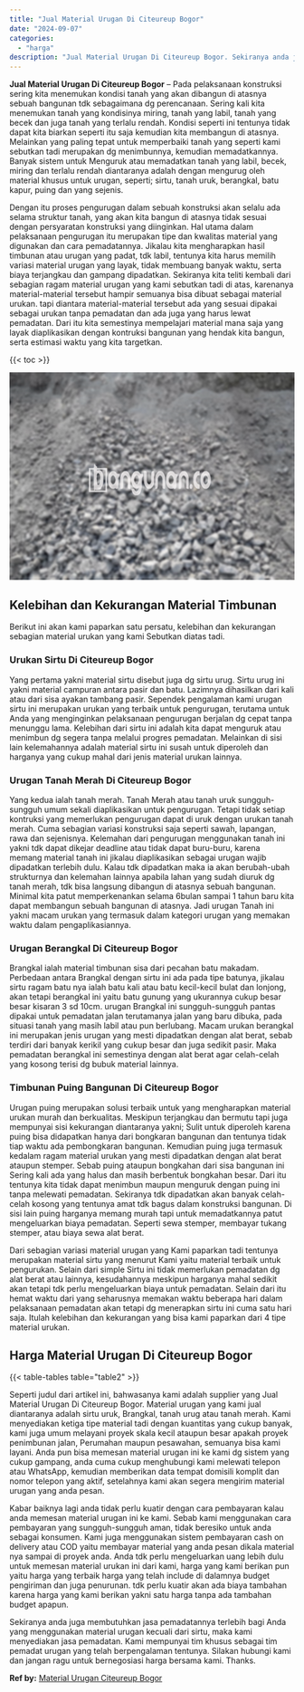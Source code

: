 ```yaml
---
title: "Jual Material Urugan Di Citeureup Bogor"
date: "2024-09-07"
categories: 
  - "harga"
description: "Jual Material Urugan Di Citeureup Bogor. Sekiranya anda juga membutuhkan jasa pemadatannya terlebih bagi Anda yang menggunakan material urugan kecuali dari s..."
---
```


**Jual Material Urugan Di Citeureup Bogor** – Pada pelaksanaan konstruksi sering kita menemukan kondisi tanah yang akan dibangun di atasnya sebuah bangunan tdk sebagaimana dg perencanaan. Sering kali kita menemukan tanah yang kondisinya miring, tanah yang labil, tanah yang becek dan juga tanah yang terlalu rendah. Kondisi seperti ini tentunya tidak dapat kita biarkan seperti itu saja kemudian kita membangun di atasnya. Melainkan yang paling tepat untuk memperbaiki tanah yang seperti kami sebutkan tadi merupakan dg menimbunnya, kemudian memadatkannya. Banyak sistem untuk Menguruk atau memadatkan tanah yang labil, becek, miring dan terlalu rendah diantaranya adalah dengan mengurug oleh material khusus untuk urugan, seperti; sirtu, tanah uruk, berangkal, batu kapur, puing dan yang sejenis.

Dengan itu proses pengurugan dalam sebuah konstruksi akan selalu ada selama struktur tanah, yang akan kita bangun di atasnya tidak sesuai dengan persyaratan konstruksi yang diinginkan. Hal utama dalam pelaksanaan pengurugan itu merupakan tipe dan kwalitas material yang digunakan dan cara pemadatannya. Jikalau kita mengharapkan hasil timbunan atau urugan yang padat, tdk labil, tentunya kita harus memilih variasi material urugan yang layak, tidak membuang banyak waktu, serta biaya terjangkau dan gampang dipadatkan. Sekiranya kita teliti kembali dari sebagian ragam material urugan yang kami sebutkan tadi di atas, karenanya material-material tersebut hampir semuanya bisa dibuat sebagai material urukan. tapi diantara material-material tersebut ada yang sesuai dipakai sebagai urukan tanpa pemadatan dan ada juga yang harus lewat pemadatan. Dari itu kita semestinya mempelajari material mana saja yang layak diaplikasikan dengan kontruksi bangunan yang hendak kita bangun, serta estimasi waktu yang kita targetkan.

{{< toc >}}

![Jual Material Urugan Di Citeureup Bogor](/images/jual-urugan-25.png)

## Kelebihan dan Kekurangan Material Timbunan

Berikut ini akan kami paparkan satu persatu, kelebihan dan kekurangan sebagian material urukan yang kami Sebutkan diatas tadi.

### Urukan Sirtu Di Citeureup Bogor

Yang pertama yakni material sirtu disebut juga dg sirtu urug. Sirtu urug ini yakni material campuran antara pasir dan batu. Lazimnya dihasilkan dari kali atau dari sisa ayakan tambang pasir. Sependek pengalaman kami urugan sirtu ini merupakan urukan yang terbaik untuk pengurugan, terutama untuk Anda yang menginginkan pelaksanaan pengurugan berjalan dg cepat tanpa menunggu lama. Kelebihan dari sirtu ini adalah kita dapat menguruk atau menimbun dg segera tanpa melalui progres pemadatan. Melainkan di sisi lain kelemahannya adalah material sirtu ini susah untuk diperoleh dan harganya yang cukup mahal dari jenis material urukan lainnya.

### Urugan Tanah Merah Di Citeureup Bogor

Yang kedua ialah tanah merah. Tanah Merah atau tanah uruk sungguh-sungguh umum sekali diaplikasikan untuk pengurugan. Tetapi tidak setiap kontruksi yang memerlukan pengurugan dapat di uruk dengan urukan tanah merah. Cuma sebagian variasi konstruksi saja seperti sawah, lapangan, rawa dan sejenisnya. Kelemahan dari pengurugan menggunakan tanah ini yakni tdk dapat dikejar deadline atau tidak dapat buru-buru, karena memang material tanah ini jikalau diaplikasikan sebagai urugan wajib dipadatkan terlebih dulu. Kalau tdk dipadatkan maka ia akan berubah-ubah strukturnya dan kelemahan lainnya apabila lahan yang sudah diuruk dg tanah merah, tdk bisa langsung dibangun di atasnya sebuah bangunan. Minimal kita patut memperkenankan selama 6bulan sampai 1 tahun baru kita dapat membangun sebuah bangunan di atasnya. Jadi urugan Tanah ini yakni macam urukan yang termasuk dalam kategori urugan yang memakan waktu dalam pengaplikasiannya.

### Urugan Berangkal Di Citeureup Bogor

Brangkal ialah material timbunan sisa dari pecahan batu makadam. Perbedaan antara Brangkal dengan sirtu ini ada pada tipe batunya, jikalau sirtu ragam batu nya ialah batu kali atau batu kecil-kecil bulat dan lonjong, akan tetapi berangkal ini yaitu batu gunung yang ukurannya cukup besar besar kisaran 3 sd 10cm. urugan Brangkal ini sungguh-sungguh pantas dipakai untuk pemadatan jalan terutamanya jalan yang baru dibuka, pada situasi tanah yang masih labil atau pun berlubang. Macam urukan berangkal ini merupakan jenis urugan yang mesti dipadatkan dengan alat berat, sebab terdiri dari banyak kerikil yang cukup besar dan juga sedikit pasir. Maka pemadatan berangkal ini semestinya dengan alat berat agar celah-celah yang kosong terisi dg bubuk material lainnya.

### Timbunan Puing Bangunan Di Citeureup Bogor

Urugan puing merupakan solusi terbaik untuk yang mengharapkan material urukan murah dan berkualitas. Meskipun terjangkau dan bermutu tapi juga mempunyai sisi kekurangan diantaranya yakni; Sulit untuk diperoleh karena puing bisa didapatkan hanya dari bongkaran bangunan dan tentunya tidak tiap waktu ada pembongkaran bangunan. Kemudian puing juga termasuk kedalam ragam material urukan yang mesti dipadatkan dengan alat berat ataupun stemper. Sebab puing ataupun bongkahan dari sisa bangunan ini Sering kali ada yang halus dan masih berbentuk bongkahan besar. Dari itu tentunya kita tidak dapat menimbun maupun menguruk dengan puing ini tanpa melewati pemadatan. Sekiranya tdk dipadatkan akan banyak celah-celah kosong yang tentunya amat tdk bagus dalam konstruksi bangunan. Di sisi lain puing harganya memang murah tapi untuk memadatkannya patut mengeluarkan biaya pemadatan. Seperti sewa stemper, membayar tukang stemper, atau biaya sewa alat berat.

Dari sebagian variasi material urugan yang Kami paparkan tadi tentunya merupakan material sirtu yang menurut Kami yaitu material terbaik untuk pengurukan. Selain dari simple Sirtu ini tidak memerlukan pemadatan dg alat berat atau lainnya, kesudahannya meskipun harganya mahal sedikit akan tetapi tdk perlu mengeluarkan biaya untuk pemadatan. Selain dari itu hemat waktu dari yang seharusnya memakan waktu beberapa hari dalam pelaksanaan pemadatan akan tetapi dg menerapkan sirtu ini cuma satu hari saja. Itulah kelebihan dan kekurangan yang bisa kami paparkan dari 4 tipe material urukan.

## Harga Material Urugan Di Citeureup Bogor

{{< table-tables table="table2" >}}

Seperti judul dari artikel ini, bahwasanya kami adalah supplier yang Jual Material Urugan Di Citeureup Bogor. Material urugan yang kami jual diantaranya adalah sirtu uruk, Brangkal, tanah urug atau tanah merah. Kami menyediakan ketiga tipe material tadi dengan kuantitas yang cukup banyak, kami juga umum melayani proyek skala kecil ataupun besar apakah proyek penimbunan jalan, Perumahan maupun pesawahan, semuanya bisa kami layani. Anda pun bisa memesan material urugan ini ke kami dg sistem yang cukup gampang, anda cuma cukup menghubungi kami melewati telepon atau WhatsApp, kemudian memberikan data tempat domisili komplit dan nomor telepon yang aktif, setelahnya kami akan segera mengirim material urugan yang anda pesan.

Kabar baiknya lagi anda tidak perlu kuatir dengan cara pembayaran kalau anda memesan material urugan ini ke kami. Sebab kami menggunakan cara pembayaran yang sungguh-sungguh aman, tidak beresiko untuk anda sebagai konsumen. Kami juga menggunakan sistem pembayaran cash on delivery atau COD yaitu membayar material yang anda pesan dikala material nya sampai di proyek anda. Anda tdk perlu mengeluarkan uang lebih dulu untuk memesan material urukan ini dari kami, harga yang kami berikan pun yaitu harga yang terbaik harga yang telah include di dalamnya budget pengiriman dan juga penurunan. tdk perlu kuatir akan ada biaya tambahan karena harga yang kami berikan yakni satu harga tanpa ada tambahan budget apapun.

Sekiranya anda juga membutuhkan jasa pemadatannya terlebih bagi Anda yang menggunakan material urugan kecuali dari sirtu, maka kami menyediakan jasa pemadatan. Kami mempunyai tim khusus sebagai tim pemadat urugan yang telah berpengalaman tentunya. Silakan hubungi kami dan jangan ragu untuk bernegosiasi harga bersama kami. Thanks.

**Ref by:** [Material Urugan Citeureup Bogor](https://id.wikipedia.org/wiki/Material)
